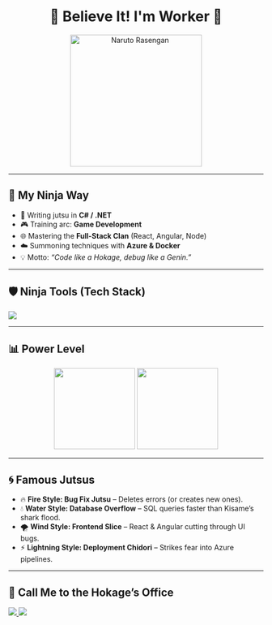 <!-- Naruto Themed GitHub Profile README -->

<h1 align="center">🍥 Believe It! I'm Worker 🍥</h1>
<p align="center">
  <img src="https://media.giphy.com/media/xTiTnGxZz0U8nQKqW8/giphy.gif" width="260" alt="Naruto Rasengan"/>

</p>

---

## 🦊 My Ninja Way
- 🥷 Writing jutsu in **C# / .NET**  
- 🎮 Training arc: **Game Development**  
- 🌐 Mastering the **Full-Stack Clan** (React, Angular, Node)  
- ☁️ Summoning techniques with **Azure & Docker**  
- 💡 Motto: *“Code like a Hokage, debug like a Genin.”*  

---

## 🛡️ Ninja Tools (Tech Stack)
<p align="left">
  <img src="https://skillicons.dev/icons?i=dotnet,cs,react,angular,nodejs,express,azure,docker,git,postgres,mysql" />
</p>

---

## 📊 Power Level
<p align="center">
  <img src="https://github-readme-stats.vercel.app/api?username=YOURUSERNAME&show_icons=true&theme=tokyonight&hide_border=true" height="160"/>
  <img src="https://github-readme-streak-stats.herokuapp.com/?user=YOURUSERNAME&theme=tokyonight&hide_border=true" height="160"/>
</p>

---

## 🌀 Famous Jutsus
- 🔥 **Fire Style: Bug Fix Jutsu** – Deletes errors (or creates new ones).  
- 💧 **Water Style: Database Overflow** – SQL queries faster than Kisame’s shark flood.  
- 🌪️ **Wind Style: Frontend Slice** – React & Angular cutting through UI bugs.  
- ⚡ **Lightning Style: Deployment Chidori** – Strikes fear into Azure pipelines.  

---

## 🍃 Call Me to the Hokage’s Office
<p align="left">
  <a href="https://www.linkedin.com/in/YOUR-LINKEDIN" target="_blank">
    <img src="https://img.shields.io/badge/LinkedIn-HiddenLeaf-blue?logo=linkedin&logoColor=white" />
  </a>
  <a href="mailto:youremail@example.com">
    <img src="https://img.shields.io/badge/Email-SummonScroll-D14836?logo=gmail&logoColor=white" />
  </a>
</p>
